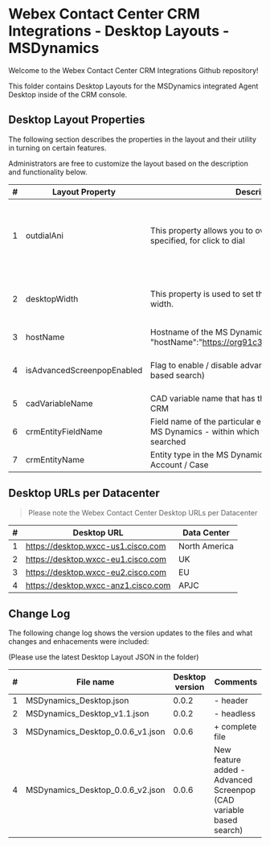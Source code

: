 # Webex Contact Center CRM Integrations - Desktop Layouts - MSDynamics

Welcome to the Webex Contact Center CRM Integrations Github repository!

This folder contains Desktop Layouts for the MSDynamics integrated Agent Desktop inside of the CRM console.

## Desktop Layout Properties

The following section describes the properties in the layout and their utility in turning on certain features.

Administrators are free to customize the layout based on the description and functionality below.

| #   | Layout Property            | Description                                                                                                      | Functionality                                                                      |
| --- | -------------------------- | ---------------------------------------------------------------------------------------------------------------- | ---------------------------------------------------------------------------------- |
| 1   | outdialAni                 | This property allows you to override the Outdial ANI specified, for click to dial                                | Optional. The default Outdial ANI set on the tenant or Agent Profile will be used. |
| 2   | desktopWidth               | This property is used to set the desktop connector width.                                                        | Optional. Default desktop width will be considered.                                |
| 3   | hostName                   | Hostname of the MS Dynamics Instance (Example : "hostName":"https://org91c3bc64.crm.dynamics.com/")              | Mandatory field.                                                                   |
| 4   | isAdvancedScreenpopEnabled | Flag to enable / disable advanced search (CAD variable based search)                                             | The value should be either true or false.                                          |
| 5   | cadVariableName            | CAD variable name that has the value to be searched in CRM                                                       | Mandatory field.                                                                   |
| 6   | crmEntityFieldName         | Field name of the particular entity (crmEntityName) in MS Dynamics - within which the records are to be searched | Mandatory field.                                                                   |
| 7   | crmEntityName              | Entity type in the MS Dynamics. Example - Contact / Account / Case                                               | Mandatory field.                                                                   |

## Desktop URLs per Datacenter

> Please note the Webex Contact Center Desktop URLs per Datacenter

| #   | Desktop URL                         | Data Center   |
| --- | ----------------------------------- | ------------- |
| 1   | https://desktop.wxcc-us1.cisco.com  | North America |
| 2   | https://desktop.wxcc-eu1.cisco.com  | UK            |
| 3   | https://desktop.wxcc-eu2.cisco.com  | EU            |
| 4   | https://desktop.wxcc-anz1.cisco.com | APJC          |

## Change Log

The following change log shows the version updates to the files and what changes and enhacements were included:

(Please use the latest Desktop Layout JSON in the folder)

| #   | File name                        | Desktop version | Comments                                                           |
| --- | -------------------------------- | --------------- | ------------------------------------------------------------------ |
| 1   | MSDynamics_Desktop.json          | 0.0.2           | - header                                                           |
| 2   | MSDynamics_Desktop_v1.1.json     | 0.0.2           | - headless                                                         |
| 3   | MSDynamics_Desktop_0.0.6_v1.json | 0.0.6           | + complete file                                                    |
| 4   | MSDynamics_Desktop_0.0.6_v2.json | 0.0.6           | New feature added - Advanced Screenpop (CAD variable based search) |
